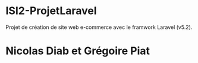 # ISI2-ProjetLaravel
Projet de création de site web e-commerce avec le framwork Laravel (v5.2).

# Nicolas Diab et Grégoire Piat

